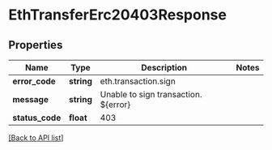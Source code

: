 # EthTransferErc20403Response

## Properties

Name | Type | Description | Notes
------------ | ------------- | ------------- | -------------
**error_code** | **string** | eth.transaction.sign |
**message** | **string** | Unable to sign transaction. ${error} |
**status_code** | **float** | 403 |

[[Back to API list]](../../README.md#api-endpoints)
